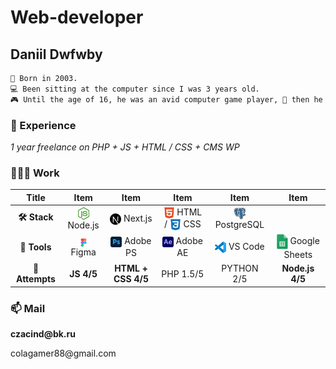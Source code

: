 # Web-developer
## Daniil Dwfwby
```txt
👶 Born in 2003.
💻 Been sitting at the computer since I was 3 years old.
🎮 Until the age of 16, he was an avid computer game player, 📕 then he began to study programming languages.
```

### 🧠 Experience
*1 year freelance on PHP + JS + HTML / CSS + CMS WP*

### 👩🏻‍💻 Work
| Title | Item | Item | Item | Item | Item |
| :---: | :---: | :---: | :---: | :---: | :---: |
| **🛠️ Stack** | <img valign="middle" src="https://github.com/dwfwby/dwfwby/blob/main/node-js-icon-1817x2048-g8tzf91e.png" width="18"> Node.js | <img valign="middle" src="https://github.com/dwfwby/dwfwby/blob/main/nextjs-icon-2048x2048-x6n5t31i.png" width="18"> Next.js | <img valign="middle" src="https://github.com/dwfwby/dwfwby/blob/main/1175208.webp" width="18"> HTML / <img valign="middle" src="https://github.com/dwfwby/dwfwby/blob/main/free-css3-logo-icon-download-in-svg-png-gif-file-formats--css-programming-langugae-language-pack-logos-icons-1175237.webp" width="18"> CSS | <img valign="middle" src="https://github.com/dwfwby/dwfwby/blob/main/Postgresql_elephant.svg.png" width="18"> PostgreSQL|
| **🧰 Tools** | <img valign="middle" src="https://github.com/dwfwby/dwfwby/blob/main/Figma-1-logo.png" width="18"> Figma |<img valign="middle" src="https://github.com/dwfwby/dwfwby/blob/main/Adobe_Photoshop_CC_icon.svg.png" width="18"> Adobe PS | <img valign="middle" src="https://github.com/dwfwby/dwfwby/blob/main/images (1).png" width="18"> Adobe AE | <img valign="middle" src="Visual_Studio_Code_1.35_icon.svg.png" width="18"> VS Code| <img valign="middle" src="https://github.com/dwfwby/dwfwby/blob/main/images.jpg" width="18"> Google Sheets|
|**🎯 Attempts**| **JS 4/5** | **HTML + CSS 4/5** | PHP 1.5/5 | PYTHON 2/5 | **Node.js 4/5** |


### 📫 Mail

<p><b>czacind@bk.ru</b></p>
colagamer88@gmail.com
